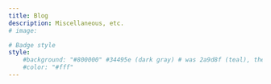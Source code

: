 ```yaml
---
title: Blog
description: Miscellaneous, etc.
# image:

# Badge style
style:
    #background: "#800000" #34495e (dark gray) # was 2a9d8f (teal), then 3a3a3a (dark brown), then df7988 (coral)
    #color: "#fff"
---
```


